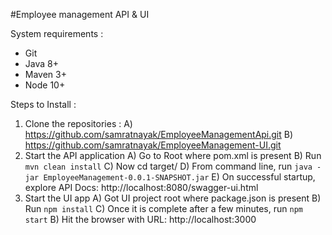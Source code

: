 #Employee management API & UI

System requirements : 

 - Git
 - Java 8+
 - Maven 3+
 - Node 10+

Steps to Install : 

 1) Clone the repositories : 
     A) https://github.com/samratnayak/EmployeeManagementApi.git
     B) https://github.com/samratnayak/EmployeeManagement-UI.git
 3) Start the API application
     A) Go to Root where pom.xml is present
     B) Run `mvn clean install`
     C) Now cd target/
     D) From command line, run `java -jar EmployeeManagement-0.0.1-SNAPSHOT.jar`
     E) On successful startup, explore API Docs: http://localhost:8080/swagger-ui.html
 5) Start the UI app
    A) Got UI project root where package.json is present
    B) Run `npm install`
    C) Once it is complete after a few minutes, run `npm start`
    B) Hit the browser with URL: http://localhost:3000 
 
